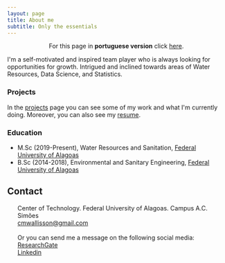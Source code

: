 ```yaml
---
layout: page
title: About me
subtitle: Only the essentials
---
```

<div style="text-align: center">
For this page in <b>portuguese version</b> click <a href="/sobremim">here</a>.
</div>

I'm a self-motivated and inspired team player who is always looking for opportunities for growth.
Intrigued and inclined towards areas of Water Resources, Data Science, and Statistics. 

### <span class="fa fa-code about-icon"></span> Projects
In the <a href="/projects">projects</a> page you can see some of my work and what I'm currently doing. Moreover, you can also see my <a href="/resume">resume</a>.

### <span class="fa fa-graduation-cap"></span> Education
- M.Sc (2019-Present), Water Resources and Sanitation, <a href="https://ufal.br/" target="_blank">Federal University of Alagoas</a>
- B.Sc (2014-2018), Environmental and Sanitary Engineering, <a href="https://ufal.br/" target="_blank">Federal University of Alagoas</a>

## Contact
<ul style="list-style: none;">
 <li><span class="fa fa-map-pin" aria-hidden="true"></span> Center of Technology. Federal University of Alagoas. Campus A.C. Simões</li>
 <li><span class="fa fa-envelope" aria-hidden="true"></span> <a href="mailto:cmwallisson@gmail.com" target="_blank">cmwallisson@gmail.com</a></li>
 <br>
 <li>Or you can send me a message on the following social media:</li>
 <li><span class="fa fa-user" aria-hidden="true"></span> <a href="https://www.researchgate.net/profile/Wallisson_De_Carvalho" target="_blank">ResearchGate</a></li>
 <li><span class="fa fa-user"></span> <a href="https://linkedin.com/in/wallissoncarvalho" target="_blank">Linkedin</a></li>
</ul>